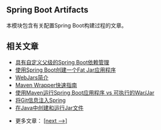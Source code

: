 ## Spring Boot Artifacts

本模块包含有关配置Spring Boot构建过程的文章。

## 相关文章

+ [具有自定义父级的Spring Boot依赖管理](http://tu-yucheng.github.io/springboot/2023/05/11/spring-boot-dependency-management-custom-parent.html)
+ [使用Spring Boot创建一个Fat Jar应用程序](http://tu-yucheng.github.io/springboot/2023/05/11/deployable-fat-jar-spring-boot.html)
+ [WebJars简介](http://tu-yucheng.github.io/springboot/2023/05/11/maven-webjars.html)
+ [Maven Wrapper快速指南](http://tu-yucheng.github.io/springboot/2023/05/11/maven-wrapper.html)
+ [使用Maven运行Spring Boot应用程序 vs 可执行的War/Jar](http://tu-yucheng.github.io/springboot/2023/05/11/spring-boot-run-maven-vs-executable-jar.html)
+ [将Git信息注入Spring](http://tu-yucheng.github.io/springboot/2023/05/11/spring-git-information.html)
+ [在Java中创建和运行Jar文件](http://tu-yucheng.github.io/springboot/2023/05/11/java-create-jar.html)

- 更多文章： [[next -->]](../spring-boot-artifacts-2/README.md)
